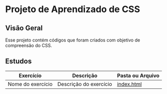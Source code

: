 # Projeto de Aprendizado de CSS


## Visão Geral

Esse projeto contém códigos que foram criados com objetivo de compreensão do CSS.


## Estudos

| Exercício         | Descrição                     | Pasta ou Arquivo                      |
|-------------------|-------------------------------|---------------------------------------|
|   Nome do exercício | Descrição do exercício     | [index.html]() |
